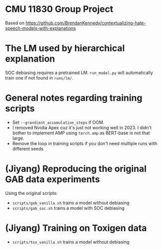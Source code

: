 # CMU 11830 Group Project

Based on https://github.com/BrendanKennedy/contextualizing-hate-speech-models-with-explanations

# The LM used by hierarchical explanation

SOC debiasing requires a pretrained LM. `run_model.py` will automatically train one if not found in `runs/lm/`.

# General notes regarding training scripts

- Set `--grandient_accumulation_steps` if OOM.
- I removed Nvidia Apex cuz it's just not working well in 2023.
  I didn't bother to implement AMP using `torch.amp` as BERT-base is not that large.
- Remove the loop in training scripts if you don't need multiple runs with different seeds

# (Jiyang) Reproducing the original GAB data experiments

Using the original scripts:

- `scripts/gab_vanilla.sh` trains a model without debiasing
- `scripts/gab_soc.sh` trains a model with SOC debiasing

# (Jiyang) Training on Toxigen data

- `scripts/tox_vanilla.sh` trains a model without debiasing
